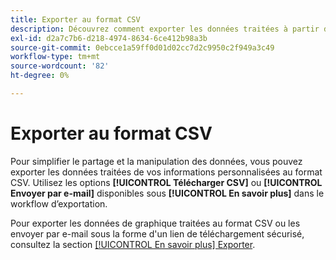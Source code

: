 ```yaml
---
title: Exporter au format CSV
description: Découvrez comment exporter les données traitées à partir des informations de votre tableau de bord personnalisé au format CSV.
exl-id: d2a7c7b6-d218-4974-8634-6ce412b98a3b
source-git-commit: 0ebcce1a59ff0d01d02cc7d2c9950c2f949a3c49
workflow-type: tm+mt
source-wordcount: '82'
ht-degree: 0%

---
```


# Exporter au format CSV

Pour simplifier le partage et la manipulation des données, vous pouvez exporter les données traitées de vos informations personnalisées au format CSV. Utilisez les options **[!UICONTROL Télécharger CSV]** ou **[!UICONTROL Envoyer par e-mail]** disponibles sous **[!UICONTROL En savoir plus]** dans le workflow d’exportation.

Pour exporter les données de graphique traitées au format CSV ou les envoyer par e-mail sous la forme d&#39;un lien de téléchargement sécurisé, consultez la section [[!UICONTROL En savoir plus] Exporter](./view-more.md#export).
